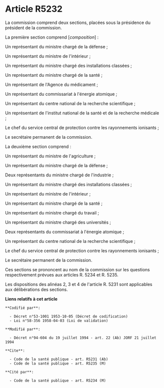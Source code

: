 # Article R5232

La commission comprend deux sections, placées sous la présidence du président de la commission.

La première section comprend [*composition*] :

Un représentant du ministre chargé de la défense ;

Un représentant du ministre de l'intérieur ;

Un représentant du ministre chargé des installations classées ;

Un représentant du ministre chargé de la santé ;

Un représentant de l'Agence du médicament ;

Un représentant du commissariat à l'énergie atomique ;

Un représentant du centre national de la recherche scientifique ;

Un représentant de l'institut national de la santé et de la recherche médicale ;

Le chef du service central de protection contre les rayonnements ionisants ;

Le secrétaire permanent de la commission.

La deuxième section comprend :

Un représentant du ministre de l'agriculture ;

Un représentant du ministre chargé de la défense ;

Deux représentants du ministre chargé de l'industrie ;

Un représentant du ministre chargé des installations classées ;

Un représentant du ministre de l'intérieur ;

Un représentant du ministre chargé de la santé ;

Un représentant du ministre chargé du travail ;

Un représentant du ministre chargé des universités ;

Deux représentants du commissariat à l'énergie atomique ;

Un représentant du centre national de la recherche scientifique ;

Le chef du service central de protection contre les rayonnements ionisants ;

Le secrétaire permanent de la commission.

Ces sections se prononcent au nom de la commission sur les questions respectivement prévues aux articles R. 5234 et R. 5235.

Les dispositions des alinéas 2, 3 et 4 de l'article R. 5231 sont applicables aux délibérations des sections.

**Liens relatifs à cet article**

	**Codifié par**:

	  - Décret n°53-1001 1953-10-05 (Décret de codification)
	  - Loi n°58-356 1958-04-03 (Loi de validation)

	**Modifié par**:

	  - Décret n°94-604 du 19 juillet 1994 - art. 22 (Ab) JORF 21 juillet 1994

	**Cite**:

	  - Code de la santé publique - art. R5231 (Ab)
	  - Code de la santé publique - art. R5235 (M)

	**Cité par**:

	  - Code de la santé publique - art. R5234 (M)
